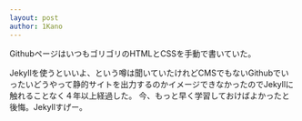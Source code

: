 ```yaml
---
layout: post
author: 1Kano
---
```


GithubページはいつもゴリゴリのHTMLとCSSを手動で書いていた。

Jekyllを使うといいよ、という噂は聞いていたけれどCMSでもないGithubでいったいどうやって静的サイトを出力するのかイメージできなかったのでJekyllに触れることなく４年以上経過した。
今、もっと早く学習しておけばよかったと後悔。Jekyllすげー。